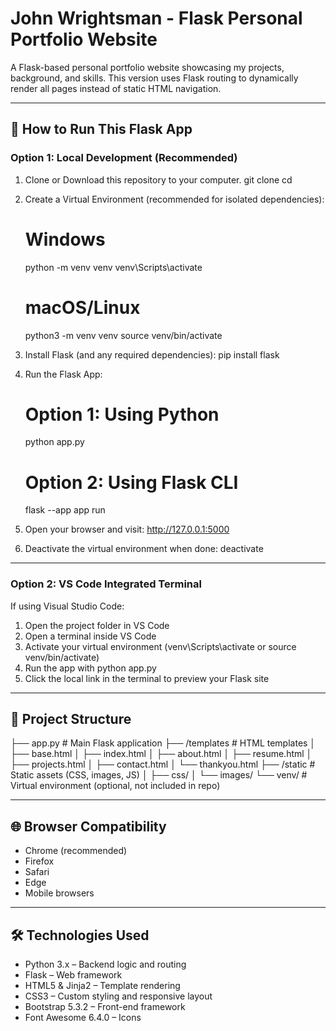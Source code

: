 # John Wrightsman - Flask Personal Portfolio Website

A Flask-based personal portfolio website showcasing my projects, background, and skills. This version uses Flask routing to dynamically render all pages instead of static HTML navigation.

---

## 🚀 How to Run This Flask App

### Option 1: Local Development (Recommended)

1. Clone or Download this repository to your computer.
   git clone <your-repo-url>
   cd <project-folder>

2. Create a Virtual Environment (recommended for isolated dependencies):
   # Windows
   python -m venv venv
   venv\Scripts\activate

   # macOS/Linux
   python3 -m venv venv
   source venv/bin/activate

3. Install Flask (and any required dependencies):
   pip install flask

4. Run the Flask App:
   # Option 1: Using Python
   python app.py

   # Option 2: Using Flask CLI
   flask --app app run

5. Open your browser and visit:
   http://127.0.0.1:5000

6. Deactivate the virtual environment when done:
   deactivate

---

### Option 2: VS Code Integrated Terminal

If using Visual Studio Code:
1. Open the project folder in VS Code
2. Open a terminal inside VS Code
3. Activate your virtual environment (venv\Scripts\activate or source venv/bin/activate)
4. Run the app with python app.py
5. Click the local link in the terminal to preview your Flask site

---

## 🧩 Project Structure

├── app.py                 # Main Flask application
├── /templates             # HTML templates
│   ├── base.html
│   ├── index.html
│   ├── about.html
│   ├── resume.html
│   ├── projects.html
│   ├── contact.html
│   └── thankyou.html
├── /static                # Static assets (CSS, images, JS)
│   ├── css/
│   └── images/
└── venv/                  # Virtual environment (optional, not included in repo)

---

## 🌐 Browser Compatibility
- Chrome (recommended)
- Firefox
- Safari
- Edge
- Mobile browsers

---

## 🛠️ Technologies Used
- Python 3.x – Backend logic and routing
- Flask – Web framework
- HTML5 & Jinja2 – Template rendering
- CSS3 – Custom styling and responsive layout
- Bootstrap 5.3.2 – Front-end framework
- Font Awesome 6.4.0 – Icons
